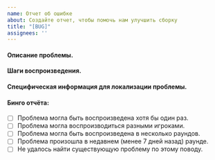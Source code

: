 ```yaml
---
name: Отчет об ошибке
about: Создайте отчет, чтобы помочь нам улучшить сборку
title: "[BUG]"
assignees: ''
---
```


#### Описание проблемы.
<!-- Четкое и краткое описание вашей проблемы. -->



#### Шаги воспроизведения.
<!-- Четкое и краткое описание того, как воспроизвести данную проблему. -->



#### Специфическая информация для локализации проблемы.
<!-- Например, название объекта и т.д. -->



#### Бинго отчёта:
- [ ] Проблема могла быть воспроизведена хотя бы один раз.
- [ ] Проблема могла воспроизводиться разными игроками.
- [ ] Проблема могла быть воспроизведена в несколько раундов.
- [ ] Проблема произошла в недавнем (менее 7 дней назад) раунде.
- [ ] Не удалось найти существующую проблему по этому поводу.

